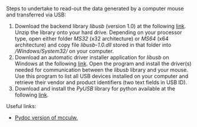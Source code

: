Steps to undertake to read-out the data generated by a computer mouse and transferred via USB:
<ol>
  <li> Download the backend library <i>libusb</i> (version 1.0) at the following <a href="https://sourceforge.net/projects/libusb/files/">link</a>. Unzip the library onto your hard drive. Depending on your processor type, open either folder <i>MS32</i> (x32 architecture) or <i>MS64</i> (x64 architecture) and copy file <i>libusb-1.0.dll</i> stored in that folder into <i>/Windows/System32/</i> on your computer.
  <li> Download an automatic driver installer application for <i>libusb</i> on Windows at the following <a href="http://zadig.akeo.ie/">link</a>. Open the program and install the driver(s) needed for communication between the <i>libusb</i> library and your mouse. Use this program to list all USB devices installed on your computer and retrieve their vendor and product identifiers (two text fields in USB ID).
  <li> Download and install the <i>PyUSB</i> library for python available at the following <a href="https://github.com/walac/pyusb/blob/master/docs/tutorial.rst">link</a>.
</ol>

Useful links:

<ul>
  <li><a href="https://www.pydoc.io/pypi/mcculw-0.9.3/">Pydoc version of mcculw.</a>
</ul>
